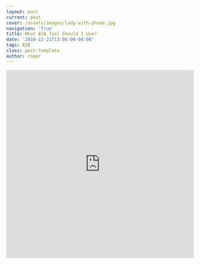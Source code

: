 ```yaml
---
layout: post
current: post
cover: /assets/images/lady-with-phone.jpg
navigation: 'True'
title: What B2B Tool Should I Use?
date: '2018-12-21T13:00:00-04:00'
tags: B2B
class: post-template
author: roger
---
```

<div class="interact_responsive_padding" style="padding:100% 0 0 0;position:relative;margin-bottom:5px;"><div class="interact_responsive_wrapper" style="height:100%;left:0;position:absolute;top:0;width:100%;"><iframe id="interactApp5c1d0e5db50474001396d55e" width="100%" height="100%" style="border:none;max-width:100%;margin:0;" allowTransparency="true" frameborder="0" src="https://quiz.tryinteract.com/#/5c1d0e5db50474001396d55e?method=iframe"></iframe></div></div>